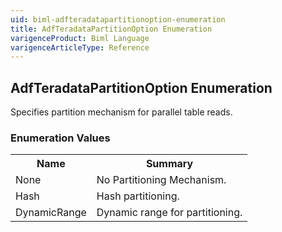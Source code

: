 ```yaml
---
uid: biml-adfteradatapartitionoption-enumeration
title: AdfTeradataPartitionOption Enumeration
varigenceProduct: Biml Language
varigenceArticleType: Reference
---
```


## AdfTeradataPartitionOption Enumeration<div class="LanguageSummary"><div class ="SummaryItem">Specifies partition mechanism for parallel table reads.</div></div><div class="EnumValueGroup">### Enumeration Values<table id="EnumValue" class="MemberList"><tbody><tr><th class="MemberNameColumnHeader">Name</th><th class="MemberSummaryColumnHeader">Summary</th></tr><tr class="cd0"><td class="MemberName">None</td><td class="MemberSummary"><div class ="SummaryItem">No Partitioning Mechanism.</div> </td></tr><tr class="cd1"><td class="MemberName">Hash</td><td class="MemberSummary"><div class ="SummaryItem">Hash partitioning.</div> </td></tr><tr class="cd0"><td class="MemberName">DynamicRange</td><td class="MemberSummary"><div class ="SummaryItem">Dynamic range for partitioning.</div> </td></tr></tbody></table></div>
